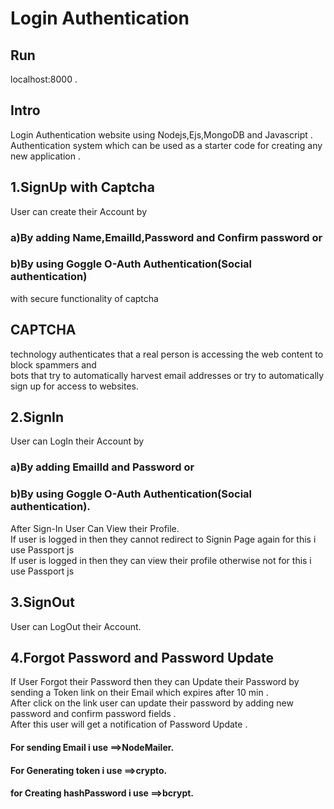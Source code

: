 # Login Authentication

## Run
localhost:8000 .<br/>


## Intro
Login Authentication website using Nodejs,Ejs,MongoDB and Javascript .<br/>
Authentication system which can be used as a starter code for creating any new application .<br/>


## 1.SignUp with Captcha
User can create their Account by <br/>
### a)By adding Name,EmailId,Password and Confirm password or<br/>
### b)By using Goggle O-Auth Authentication(Social authentication) <br/>
with secure functionality of captcha<br/>
## CAPTCHA 
technology authenticates that a real person is accessing the web content to block spammers and <br/>
bots that try to automatically harvest email addresses or try to automatically sign up for access to websites.<br/>


## 2.SignIn
User can LogIn their Account by <br/>
### a)By adding EmailId and Password or <br/>
### b)By using Goggle O-Auth Authentication(Social authentication).<br/>
After Sign-In User Can View their Profile. <br/>
If user is logged in then they cannot redirect to Signin Page again for this i use Passport js<br/>
If user is logged in then they can view their profile otherwise not for this  i use Passport js<br/>


## 3.SignOut
User can LogOut their Account.<br/>


## 4.Forgot Password and Password Update
If User Forgot their Password then they can Update their Password by sending a Token link on their Email which expires after 10 min .<br/>
After click on the link user can update their password by adding new password and confirm password fields .<br/>
After this user will get a notification of Password Update .<br/>


#### For sending Email i use         ==>NodeMailer. <br/>
#### For Generating token i use      ==>crypto. <br/>
#### for Creating hashPassword i use ==>bcrypt. <br/>


